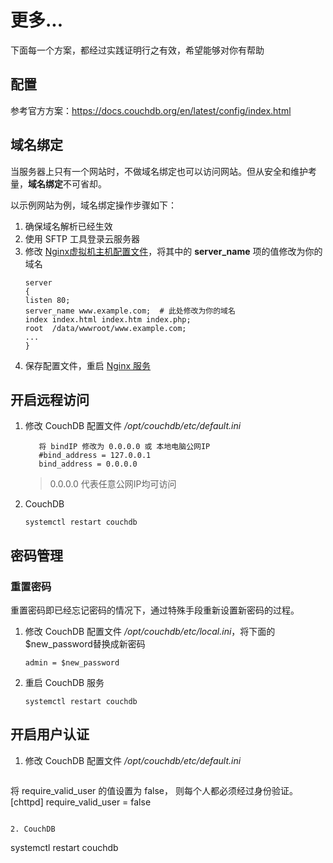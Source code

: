 # 更多...

下面每一个方案，都经过实践证明行之有效，希望能够对你有帮助

## 配置

参考官方方案：https://docs.couchdb.org/en/latest/config/index.html

## 域名绑定

当服务器上只有一个网站时，不做域名绑定也可以访问网站。但从安全和维护考量，**域名绑定**不可省却。

以示例网站为例，域名绑定操作步骤如下：

1. 确保域名解析已经生效  
2. 使用 SFTP 工具登录云服务器
3. 修改 [Nginx虚拟机主机配置文件](/zh/stack-components.md#nginx)，将其中的 **server_name** 项的值修改为你的域名
   ```text
   server
   {
   listen 80;
   server_name www.example.com;  # 此处修改为你的域名
   index index.html index.htm index.php;
   root  /data/wwwroot/www.example.com;
   ...
   }
   ```
4. 保存配置文件，重启 [Nginx 服务](/zh/admin-services.md#nginx)


## 开启远程访问

1. 修改 CouchDB 配置文件 */opt/couchdb/etc/default.ini*
   ```
      将 bindIP 修改为 0.0.0.0 或 本地电脑公网IP
      #bind_address = 127.0.0.1
      bind_address = 0.0.0.0
   ```
   > 0.0.0.0 代表任意公网IP均可访问

2. CouchDB
   ```
   systemctl restart couchdb
   ```

## 密码管理

### 重置密码

重置密码即已经忘记密码的情况下，通过特殊手段重新设置新密码的过程。

1. 修改 CouchDB 配置文件 */opt/couchdb/etc/local.ini*，将下面的$new_password替换成新密码
   ```
   admin = $new_password
   ```
2. 重启 CouchDB 服务
   ```
   systemctl restart couchdb
   ```

## 开启用户认证

1. 修改 CouchDB 配置文件 */opt/couchdb/etc/default.ini*
   ```
  将 require_valid_user 的值设置为 false， 则每个人都必须经过身份验证。
   [chttpd]
   require_valid_user = false
   ```

2. CouchDB
   ```
   systemctl restart couchdb
